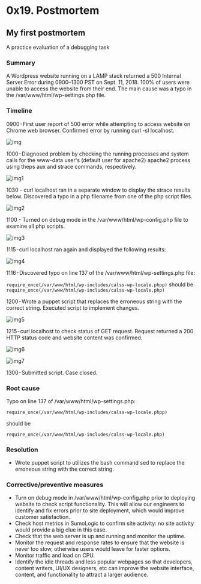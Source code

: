 # 0x19. Postmortem

## My first postmortem
A practice evaluation of a debugging task

### Summary
A Wordpress website running on a LAMP stack returned a 500 Internal Server Error during 0900–1300 PST on Sept. 11, 2018. 100% of users were unable to access the website from their end. The main cause was a typo in the /var/www/html/wp-settings.php file.

### Timeline
0900 - First user report of 500 error while attempting to access website on Chrome web browser. Confirmed error by running curl -sI localhost.

![img](https://cdn-images-1.medium.com/max/1600/1*DsPxPOf6xfNCwYa_MJOKDw.png)

1000 - Diagnosed problem by checking the running processes and system calls for the www-data user's (default user for apache2) apache2 process using theps aux and strace commands, respectively.

![img1](https://cdn-images-1.medium.com/max/1600/1*SxSwxTsw2Rx-HxPYuvlCFg.png)

1030 - curl localhost ran in a separate window to display the strace results below. Discovered a typo in a php filename from one of the php script files.

![img2](https://cdn-images-1.medium.com/max/1600/1*fgYknIpdzxuSyndtoQ3-MA.png)

1100 - Turned on debug mode in the /var/www/html/wp-config.php file to examine all php scripts.

![img3](https://cdn-images-1.medium.com/max/1600/1*i2FuDtxjrkVIFL_uc7v9pA.png)

1115 - curl localhost ran again and displayed the following results:

![img4](https://cdn-images-1.medium.com/max/1600/1*MpUTbKt3TJW6U7FrtMNbDw.png)

1116 - Discovered typo on line 137 of the /var/www/html/wp-settings.php file:

`require_once(/var/www/html/wp-includes/calss-wp-locale.phpp)`
should be
`require_once(/var/www/html/wp-includes/calss-wp-locale.php)`

1200 - Wrote a puppet script that replaces the erroneous string with the correct string. Executed script to implement changes.

![img5](https://cdn-images-1.medium.com/max/1600/1*7xgt1Xdw7TZ2aXKlZ1Om5A.png)

1215 - curl localhost to check status of GET request. Request returned a 200 HTTP status code and website content was confirmed.

![img6](https://cdn-images-1.medium.com/max/1600/1*JFtXiPcFFCn78OunWL7i3w.png)

![img7](https://cdn-images-1.medium.com/max/1600/1*CyzxODjZd2T6XZoNetRtKA.png)

1300 - Submitted script. Case closed.

### Root cause

Typo on line 137 of /var/www/html/wp-settings.php:

`require_once(/var/www/html/wp-includes/calss-wp-locale.phpp)`

should be

`require_once(/var/www/html/wp-includes/calss-wp-locale.php)`

### Resolution

* Wrote puppet script to utilizes the bash command sed to replace the erroneous string with the correct string.

### Corrective/preventive measures

* Turn on debug mode in /var/www/html/wp-config.php prior to deploying website to check script functionality. This will allow our engineers to identify and fix errors prior to site deployment, which would improve customer satisfaction.
* Check host metrics in SumoLogic to confirm site activity: no site activity would provide a big clue in this case.
* Check that the web server is up and running and monitor the uptime.
* Monitor the request and response rates to ensure that the website is never too slow, otherwise users would leave for faster options.
* Monitor traffic and load on CPU.
* Identify the idle threads and less popular webpages so that developers, content writers, UI/UX designers, etc can improve the website interface, content, and functionality to attract a larger audience.